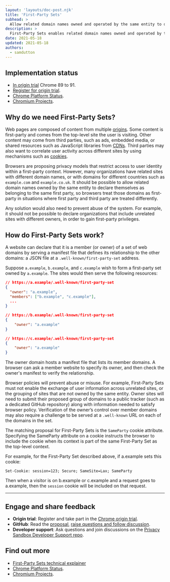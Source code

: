 ```yaml
---
layout: 'layouts/doc-post.njk'
title: 'First-Party Sets'
subhead: >
  Allow related domain names owned and operated by the same entity to declare themselves as belonging to the same first party.
description: >
  First-Party Sets enables related domain names owned and operated by the same entity to declare themselves as belonging to the same first party.
date: 2021-05-18
updated: 2021-05-18
authors:
  - samdutton
---
```



## Implementation status

* [In origin trial](https://web.dev/origin-trials/) Chrome 89 to 91.
* [Register for origin trial](https://developer.chrome.com/origintrials/#/view_trial/988540118207823873).
* [Chrome Platform Status](https://chromestatus.com/feature/5640066519007232).
* [Chromium Projects](https://www.chromium.org/updates/first-party-sets). 


## Why do we need First-Party Sets?

Web pages are composed of content from multiple [origins](/docs/privacy-sanddbox/glossary#origin). 
Some content is first-party and comes from the top-level site the user is visiting. Other content 
may come from third parties, such as ads, embedded media, or shared resources such as JavaScript 
libraries from [CDNs](https://www.cloudflare.com/en-gb/learning/cdn/what-is-a-cdn/). Third parties 
may also want to correlate user activity across different sites by using mechanisms such as 
[cookies](/docs/privacy-sanddbox/glossary#origin).

Browsers are proposing privacy models that restrict access to user identity within a first-party 
context. However, many organizations have related sites with different domain names, or with domains 
for different countries such as `example.com` and `example.co.uk`. It should be possible to allow related 
domain names owned by the same entity to declare themselves as belonging to the same first party, so 
browsers treat those domains as first-party in situations where first party and third party are 
treated differently. 

Any solution would also need to prevent abuse of the system. For example, it should not be possible 
to declare organizations that include unrelated sites with different owners, in order to gain 
first-party privileges.

## How do First-Party Sets work?

A website can declare that it is a member (or owner) of a set of web domains by serving a manifest 
file that defines its relationship to the other domains: a JSON file at a 
`.well-known/first-party-set` address.

Suppose `a.example`, `b.example`, and `c.example` wish to form a first-party set owned by 
`a.example`. The sites would then serve the following resources:

```json
// https://a.example/.well-known/first-party-set
{
  "owner": "a.example",
  "members": ["b.example", "c.example"],
  ...
}

// https://b.example/.well-known/first-party-set
{ 
	"owner": "a.example" 
}

// https://c.example/.well-known/first-party-set
{ 
	"owner": "a.example" 
}
```

The owner domain hosts a manifest file that lists its member domains. A browser can ask a member 
website to specify its owner, and then check the owner's manifest to verify the relationship.

Browser policies will prevent abuse or misuse. For example, First-Party Sets must not enable the 
exchange of user information across unrelated sites, or the grouping of sites that are not owned by 
the same entity. Owner sites will need to submit their proposed group of domains to a public tracker 
(such as a dedicated GitHub repository) along with information needed to satisfy browser policy. 
Verification of the owner’s control over member domains may also require a challenge to be served 
at a `.well-known` URL on each of the domains in the set.

The matching proposal for First-Party Sets is the `SameParty` cookie attribute. Specifying the 
SameParty attribute on a cookie instructs the browser to include the cookie when its context is part 
of the same First-Party Set as the top-level context.

For example, for the First-Party Set described above, if a.example sets this cookie:

```Set-Cookie: session=123; Secure; SameSite=Lax; SameParty```

Then when a visitor is on b.example or c.example and a request goes to a.example, then the `session` 
cookie will be included on that request.


---

## Engage and share feedback

* **Origin trial**: Register and take part in the [Chrome origin trial](https://developer.chrome.com/origintrials/#/view_trial/988540118207823873).
* **GitHub**: Read the [proposal](https://github.com/privacycg/first-party-sets), [raise questions and 
follow discussion](https://github.com/privacycg/first-party-sets/issues).
* **Developer support**: Ask questions and join discussions on the 
[Privacy Sandbox Developer Support repo](https://github.com/GoogleChromeLabs/privacy-sandbox-dev-support).


## Find out more

* [First-Party Sets technical explainer](https://github.com/privacycg/first-party-sets)
* [Chrome Platform Status](https://chromestatus.com/feature/5640066519007232).
* [Chromium Projects](https://www.chromium.org/updates/first-party-sets). 
